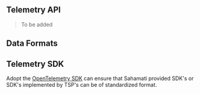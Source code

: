 ## Telemetry API

> To be added

## Data Formats

## Telemetry SDK

Adopt the [OpenTelemetry SDK](https://github.com/Sunbird-Obsrv/open-network-telemetry) can ensure that Sahamati provided SDK's or SDK's implemented by TSP's can be of standardized format.
